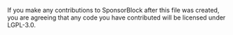 If you make any contributions to SponsorBlock after this file was created, you are agreeing that any code you have contributed will be licensed under LGPL-3.0.
